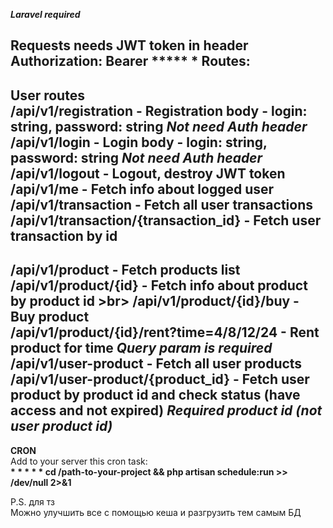 <b>*Laravel required*</b>

<b>Requests needs JWT token in header Authorization: Bearer ***** * </b>
Routes: <br>
-----
<b>User routes</b><br>
/api/v1/registration - Registration body - login: string, password: string *Not need Auth header* <br>
/api/v1/login - Login body - login: string, password: string *Not need Auth header* <br>
/api/v1/logout - Logout, destroy JWT token <br>
/api/v1/me - Fetch info about logged user <br>
/api/v1/transaction - Fetch all user transactions <br>
/api/v1/transaction/{transaction_id} - Fetch user transaction by id<br>
-----
/api/v1/product - Fetch products list <br>
/api/v1/product/{id} - Fetch info about product by product id >br>
/api/v1/product/{id}/buy - Buy product <br>
/api/v1/product/{id}/rent?time=4/8/12/24 - Rent product for time *Query param is required* <br>
/api/v1/user-product - Fetch all user products <br>
/api/v1/user-product/{product_id} - Fetch user product by product id and check status (have access and not expired) *Required product id (not user product id)* <br>
-----
<b>CRON</b><br>
Add to your server this cron task:<br>
<b>* * * * * cd /path-to-your-project && php artisan schedule:run >> /dev/null 2>&1</b>

P.S. для тз <br>
Можно улучшить все с помощью кеша и разгрузить тем самым БД